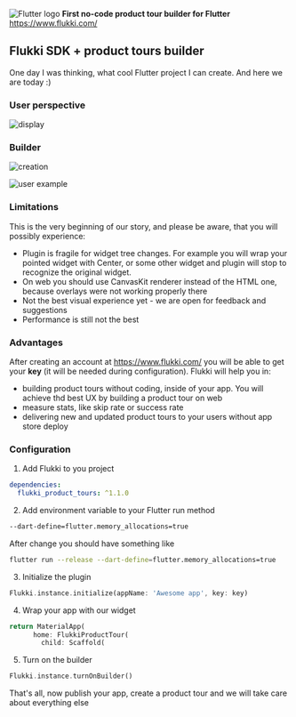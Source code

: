 ![Flutter logo](https://user-images.githubusercontent.com/34410554/218568476-2f68aaef-992d-4c3e-965e-4ac34c282a53.png)
**First no-code product tour builder for Flutter**
https://www.flukki.com/

## Flukki SDK + product tours builder
One day I was thinking, what cool Flutter project I can create. And here we are today :)

### User perspective
![display](https://user-images.githubusercontent.com/34410554/218572065-34773949-35e5-44cb-ab73-d88118c6862d.gif)

### Builder
![creation](https://user-images.githubusercontent.com/34410554/218572058-3e4ee485-270a-401a-998e-aaebb4263c5f.gif)

![user example](https://user-images.githubusercontent.com/34410554/218571902-0027189b-01a8-489c-8b79-e4b6e07a05af.gif)


### Limitations
This is the very beginning of our story, and please be aware, that you will possibly experience:
- Plugin is fragile for widget tree changes. For example you will wrap your pointed widget with Center, or some other widget and plugin will stop to recognize the original widget.
- On web you should use CanvasKit renderer instead of the HTML one, because overlays were not working properly there
- Not the best visual experience yet - we are open for feedback and suggestions
- Performance is still not the best

### Advantages
After creating an account at https://www.flukki.com/ you will be able to get your **key** (it will be needed during configuration).
Flukki will help you in:
- building product tours without coding, inside of your app. You will achieve thd best UX by building a product tour on web
- measure stats, like skip rate or success rate
- delivering new and updated product tours to your users without app store deploy

### Configuration
1. Add Flukki to you project
```yaml 
dependencies:
  flukki_product_tours: ^1.1.0
```
2. Add environment variable to your Flutter run method
```bash
--dart-define=flutter.memory_allocations=true
```
After change you should have something like 
```bash
flutter run --release --dart-define=flutter.memory_allocations=true
```
3. Initialize the plugin
```dart
Flukki.instance.initialize(appName: 'Awesome app', key: key)
```
4. Wrap your app with our widget
```dart
return MaterialApp(
      home: FlukkiProductTour(
        child: Scaffold(
```
5. Turn on the builder
```dart
Flukki.instance.turnOnBuilder()
```
That's all, now publish your app, create a product tour and we will take care about everything else
